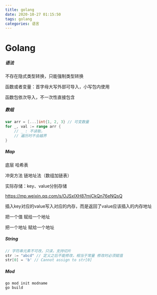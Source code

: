 ```yaml
---
title: golang
date: 2020-10-27 01:15:50
tags: golang
categories: 语言
---
```


# Golang

##### 语法

不存在隐式类型转换，只能强制类型转换

函数或者变量：首字母大写外部可导入，小写包内使用

函数包依次导入，不一次性直接包含

##### 数组

```go
var arr = [...]int{1, 2, 3} // 可变数量
for _, val := range arr {
    // _ : 不读取， 
    // 遍历时不会越界
}
```



##### Map 

底层 哈希表 

冲突方法 链地址法（数组加链表）

实际存储：key、value分别存储

https://mp.weixin.qq.com/s/OJSxIXH87mjCkQn76eNQsQ

插入key对应的value写入对应的内存，而是返回了value应该插入的内存地址

把一个值 赋给一个地址

把一个地址 赋给一个地址

##### String

```go
// 字符串元素不可改，只读，支持切片
str := "abcd" // 定义之后不能修改，相当于常量 修改时必须赋值
str[0] = 'b' // Cannot assign to str[0]
```

##### Mod

```shell
go mod init modname
go build
```
